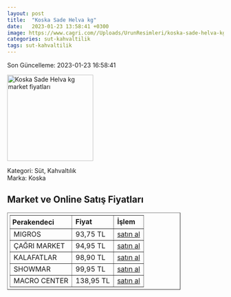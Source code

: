```yaml
---
layout: post
title:  "Koska Sade Helva kg"
date:   2023-01-23 13:58:41 +0300
image: https://www.cagri.com//Uploads/UrunResimleri/koska-sade-helva-kg-5c38.jpg
categories: sut-kahvaltilik
tags: sut-kahvaltilik
---
```


Son Güncelleme: 2023-01-23 16:58:41

<img src="https://www.cagri.com//Uploads/UrunResimleri/koska-sade-helva-kg-5c38.jpg" width="200" alt="Koska Sade Helva kg market fiyatları" />

Kategori: Süt, Kahvaltılık
<br />
Marka: Koska

<h2>Market ve Online Satış Fiyatları</h2>

<table border="1" style="padding: 5px;width:80%;">
  <tr>
    <td style="padding: 5px;"><strong>Perakendeci</strong></td>
    <td><strong>Fiyat</strong></td>
    <td><strong>İşlem</strong></td>
  </tr>
  <tr>
              <td title="Migros">MIGROS</td>
              <td>93,75 TL</td>
              <td><a title="Migros" target="_blank" href="https://www.migros.com.tr/koska-sade-blok-helva-kg-p-6c0890">satın al</a></td>
            </tr><tr>
              <td title="Çağrı Market">ÇAĞRI MARKET</td>
              <td>94,95 TL</td>
              <td><a title="Çağrı Market" target="_blank" href="https://www.cagri.com/koska-sade-helva-kg">satın al</a></td>
            </tr><tr>
              <td title="Kalafatlar">KALAFATLAR</td>
              <td>98,90 TL</td>
              <td><a title="Kalafatlar" target="_blank" href="https://www.kalafatlar.com/urun/koska-sade-helva-1-kg">satın al</a></td>
            </tr><tr>
              <td title="Showmar">SHOWMAR</td>
              <td>99,95 TL</td>
              <td><a title="Showmar" target="_blank" href="https://www.showmar.com.tr/urun/koska-helva-sade-kg">satın al</a></td>
            </tr><tr>
              <td title="Macro Center">MACRO CENTER</td>
              <td>138,95 TL</td>
              <td><a title="Macro Center" target="_blank" href="https://www.macrocenter.com.tr/koska-fistikli-blok-helva-kg-p-6c0892">satın al</a></td>
            </tr>
</table>
